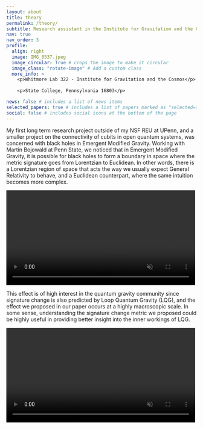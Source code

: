 ```yaml
---
layout: about
title: theory
permalink: /theory/
subtitle: Research assistant in the Institute for Gravitation and the Cosmos
nav: true
nav_order: 3
profile:
  align: right
  image: IMG_8537.jpeg
  image_circular: True # crops the image to make it circular
  image_class: "rotate-image" # Add a custom class
  more_info: >
    <p>Whitmore Lab 322 - Institute for Gravitation and the Cosmos</p>
    
    <p>State College, Pennsylvania 16803</p>

news: false # includes a list of news items
selected_papers: true # includes a list of papers marked as "selected={true}"
social: false # includes social icons at the bottom of the page
---
```


My first long term research project outside of my NSF REU at UPenn, and a smaller project on the connectivity of cubits in open quantum systems, was concerned with black holes in Emergent Modified Gravity. Working with Martin Bojowald at Penn State, we noticed that in Emergent Modified Gravity, it is possible for black holes to form a boundary in space where the metric signature goes from Lorentzian to Euclidean. In other words, there is a Lorentzian region of space that acts the way we usually expect General Relativity to behave, and a Euclidean counterpart, where the same intuition becomes more complex.

<video src="/assets/img/SignatureChange.mp4" autoplay loop muted controls style="width: 500px; height: auto;">
    Your browser does not support the video tag.
</video>

This effect is of high interest in the quantum gravity community since signature change is also predicted by Loop Quantum Gravity (LQG), and the effect we proposed in our paper occurs at a highly macroscopic scale. In some sense, understanding the signature change metric we proposed could be highly useful in providing better insight into the inner workings of LQG.



<video src="/assets/img/ccmodel.mp4" autoplay loop muted controls style="width: 500px; height: auto;">
    Your browser does not support the video tag.
</video>